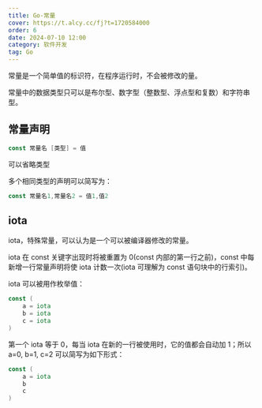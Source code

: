 ```yaml
---
title: Go-常量
cover: https://t.alcy.cc/fj?t=1720584000
order: 6
date: 2024-07-10 12:00
category: 软件开发
tag: Go
---
```


常量是一个简单值的标识符，在程序运行时，不会被修改的量。

常量中的数据类型只可以是布尔型、数字型（整数型、浮点型和复数）和字符串型。

## 常量声明

```Go
const 常量名 [类型] = 值
```

可以省略类型

多个相同类型的声明可以简写为：

```Go
const 常量名1,常量名2 = 值1,值2
```

## iota

iota，特殊常量，可以认为是一个可以被编译器修改的常量。

iota 在 const 关键字出现时将被重置为 0(const 内部的第一行之前)，const 中每新增一行常量声明将使 iota 计数一次(iota 可理解为 const 语句块中的行索引)。

iota 可以被用作枚举值：
```Go
const (
    a = iota
    b = iota
    c = iota
)
```
第一个 iota 等于 0，每当 iota 在新的一行被使用时，它的值都会自动加 1；所以 a=0, b=1, c=2 可以简写为如下形式：
```Go
const (
    a = iota
    b
    c
)
```
